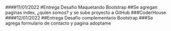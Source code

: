 
####11/01/2022 
#Entrega Desafio Maquetando Bootstrap
##Se agregan paginas index, ¿quien somos? y se sube proyecto a GitHub
###CoderHouse 
####12/01/2022
##Entrega Desafio complementario Bootstrap
###Se agrega formulario de contacto y pagina adoptame
